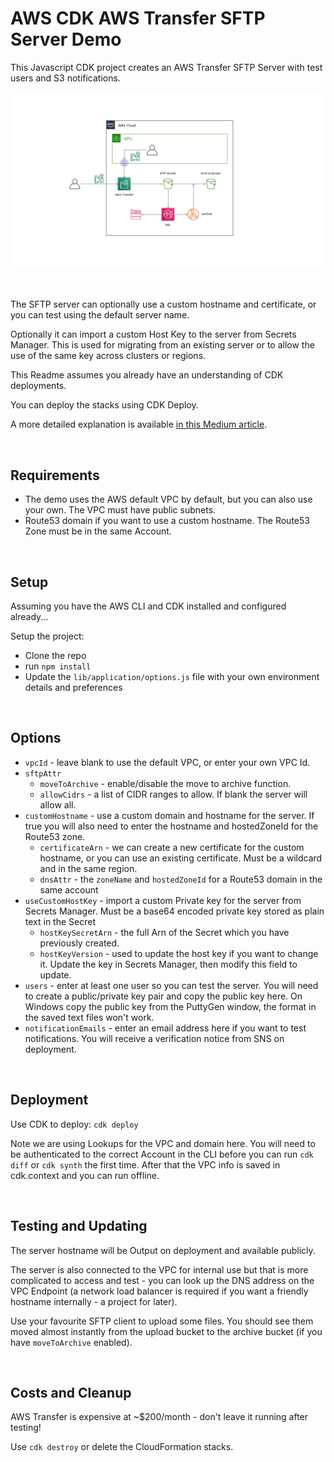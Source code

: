 # AWS CDK AWS Transfer SFTP Server Demo

This Javascript CDK project creates an AWS Transfer SFTP Server with test users and S3 notifications.

<img src="lib/assets/aws-transfer-diagram.png" width="1000">

&nbsp;

The SFTP server can optionally use a custom hostname and certificate, or you can test using the default server name.

Optionally it can import a custom Host Key to the server from Secrets Manager. This is used for migrating from an existing server or to allow the use of the same key across clusters or regions.

This Readme assumes you already have an understanding of CDK deployments.

You can deploy the stacks using CDK Deploy.

A more detailed explanation is available [in this Medium article](https://markilott.medium.com/aws-transfer-sftp-with-cdk-and-custom-ssh-host-key-10e4cb98816c?sk=8d3fab350a9d5f0d8b50fa66f4558eb1).

&nbsp;

## Requirements

- The demo uses the AWS default VPC by default, but you can also use your own. The VPC must have public subnets.
- Route53 domain if you want to use a custom hostname. The Route53 Zone must be in the same Account.

&nbsp;

## Setup

Assuming you have the AWS CLI and CDK installed and configured already...

Setup the project:
- Clone the repo
- run `npm install`
- Update the `lib/application/options.js` file with your own environment details and preferences

&nbsp;

## Options

- `vpcId` - leave blank to use the default VPC, or enter your own VPC Id.
- `sftpAttr`
  - `moveToArchive` - enable/disable the move to archive function.
  - `allowCidrs` - a list of CIDR ranges to allow. If blank the server will allow all.
- `customHostname` - use a custom domain and hostname for the server. If true you will also need to enter the hostname and hostedZoneId for the Route53 zone.
  - `certificateArn` - we can create a new certificate for the custom hostname, or you can use an existing certificate. Must be a wildcard and in the same region.
  - `dnsAttr` - the `zoneName` and `hostedZoneId` for a Route53 domain in the same account
- `useCustomHostKey` - import a custom Private key for the server from Secrets Manager. Must be a base64 encoded private key stored as plain text in the Secret
  - `hostKeySecretArn` - the full Arn of the Secret which you have previously created.
  - `hostKeyVersion` - used to update the host key if you want to change it. Update the key in Secrets Manager, then modify this field to update.
- `users` - enter at least one user so you can test the server. You will need to create a public/private key pair and copy the public key here. On Windows copy the public key from the PuttyGen window, the format in the saved text files won't work.
- `notificationEmails` - enter an email address here if you want to test notifications. You will receive a verification notice from SNS on deployment.

&nbsp;

## Deployment

Use CDK to deploy:
`cdk deploy`

Note we are using Lookups for the VPC and domain here. You will need to be authenticated to the correct Account in the CLI before you can run `cdk diff` or `cdk synth` the first time. After that the VPC info is saved in cdk.context and you can run offline.

&nbsp;


## Testing and Updating

The server hostname will be Output on deployment and available publicly.

The server is also connected to the VPC for internal use but that is more complicated to access and test - you can look up the DNS address on the VPC Endpoint (a network load balancer is required if you want a friendly hostname internally - a project for later).

Use your favourite SFTP client to upload some files. You should see them moved almost instantly from the upload bucket to the archive bucket (if you have `moveToArchive` enabled).

&nbsp;

## Costs and Cleanup

AWS Transfer is expensive at ~$200/month - don't leave it running after testing!

Use `cdk destroy` or delete the CloudFormation stacks.

